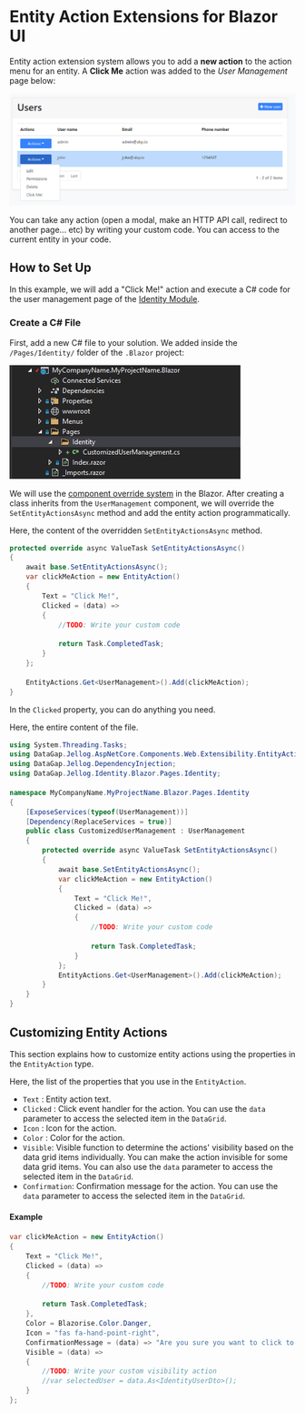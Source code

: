 # Entity Action Extensions for Blazor UI

Entity action extension system allows you to add a **new action** to the action menu for an entity. A **Click Me** action was added to the *User Management* page below:

![user-action-extension-click-me](../../images/user-action-blazor-extension-click-me.png)

You can take any action (open a modal, make an HTTP API call, redirect to another page... etc) by writing your custom code. You can access to the current entity in your code.

## How to Set Up

In this example, we will add a "Click Me!" action and execute a C# code for the user management page of the [Identity Module](../../Modules/Identity.md).

### Create a C# File

First, add a new C# file to your solution. We added inside the `/Pages/Identity/` folder of the `.Blazor` project:

![user-action-extension-on-solution](../../images/user-action-extension-on-blazor-project.png)

We will use the [component override system](Customization-Overriding-Components.md) in the Blazor. After creating a class inherits from the `UserManagement` component, we will override the `SetEntityActionsAsync` method and add the entity action programmatically.

Here, the content of the overridden `SetEntityActionsAsync` method.

```csharp
protected override async ValueTask SetEntityActionsAsync()
{
    await base.SetEntityActionsAsync();
    var clickMeAction = new EntityAction()
    {
        Text = "Click Me!",
        Clicked = (data) =>
        {
            //TODO: Write your custom code

            return Task.CompletedTask;
        }
    };
    
    EntityActions.Get<UserManagement>().Add(clickMeAction);
}
```

In the `Clicked` property, you can do anything you need.

Here, the entire content of the file. 

```csharp
using System.Threading.Tasks;
using DataGap.Jellog.AspNetCore.Components.Web.Extensibility.EntityActions;
using DataGap.Jellog.DependencyInjection;
using DataGap.Jellog.Identity.Blazor.Pages.Identity;

namespace MyCompanyName.MyProjectName.Blazor.Pages.Identity
{
    [ExposeServices(typeof(UserManagement))]
    [Dependency(ReplaceServices = true)]
    public class CustomizedUserManagement : UserManagement
    {
        protected override async ValueTask SetEntityActionsAsync()
        {
            await base.SetEntityActionsAsync();
            var clickMeAction = new EntityAction()
            {
                Text = "Click Me!",
                Clicked = (data) =>
                {
                    //TODO: Write your custom code

                    return Task.CompletedTask;
                }
            };
            EntityActions.Get<UserManagement>().Add(clickMeAction);
        }
    }
}
```

## Customizing Entity Actions

This section explains how to customize entity actions using the properties in the `EntityAction` type. 

Here, the list of the properties that you use in the `EntityAction`.
* `Text` : Entity action text.
* `Clicked` : Click event handler for the action. You can use the `data` parameter to access the selected item in the `DataGrid`.
* `Icon` : Icon for the action.
* `Color` : Color for the action.
* `Visible`: Visible function to determine the actions' visibility based on the data grid items individually. You can make the action invisible for some data grid items. You can also use the `data` parameter to access the selected item in the `DataGrid`.
* `Confirmation`: Confirmation message for the action. You can use the `data` parameter to access the selected item in the `DataGrid`.

#### Example

```csharp
var clickMeAction = new EntityAction()
{
    Text = "Click Me!",
    Clicked = (data) =>
    {
        //TODO: Write your custom code

        return Task.CompletedTask;
    },
    Color = Blazorise.Color.Danger,
    Icon = "fas fa-hand-point-right",
    ConfirmationMessage = (data) => "Are you sure you want to click to the action?",
    Visible = (data) =>
    {
        //TODO: Write your custom visibility action
        //var selectedUser = data.As<IdentityUserDto>();
    }
};
```
